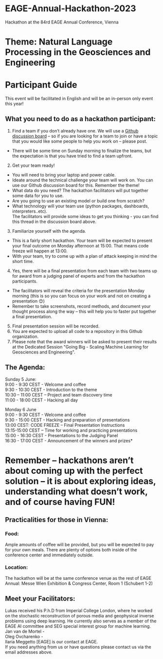 # EAGE-Annual-Hackathon-2023
Hackathon at the 84rd EAGE Annual Conference, Vienna

# Theme: Natural Language Processing in the Geosciences and Engineering

# Participant Guide

This event will be facilitated in English and will be an in-person only event this year!

## What you need to do as a hackathon participant:
1.  Find a team if you don’t already have one.  We will use a [Github discussion board](https://github.com/orgs/EAGE-Annual-Hackathon/discussions/7) – so if you are looking for a team to join or have a topic that you would like some people to help you work on – please post.
- There will be some time on Sunday morning to finalize the teams, but the expectation is that you have tried to find a team upfront.
2. Get your team ready!
- You will need to bring your laptop and power cable.
- Ideate around the technical challenge your team will work on.  You can use our Github discussion board for this.  Remember the theme!
- What data do you need?  The hackathon facilitators will put together some data for you to use.
- Are you going to use an existing model or build one from scratch?
 - What technology will your team use (python packages, dashboards, interpreters..etc).  
The facilitators will provide some ideas to get you thinking - you can find this thread in the discussion board above.
3. Familiarize yourself with the agenda.
- This is a fairly short hackathon.  Your team will be expected to present your final outcome on Monday afternoon at 15:00.  That means code freeze will happen at 13:00.
- With your team, try to come up with a plan of attack keeping in mind the short time.
4. Yes, there will be a final presentation from each team with two teams up for award from a judging panel of experts and from the hackathon participants.
- The facilitators will reveal the criteria for the presentation Monday morning (this is so you can focus on your work and not on creating a presentation 😊)
- Remember to take screenshots, record methods, and document your thought process along the way – this will help you to faster put together a final presentation.
5. Final presentation session will be recorded.
6. You are expected to upload all code to a repository in this Github organization.
7. Please note that the award winners will be asked to present their results at the Dedicated Session "Going Big - Scaling Machine Learning for Geosciences and Engineering".

## The Agenda:
Sunday 5 June:
<br /> 9:00 - 9:30 CEST - Welcome and coffee
<br /> 9:30 - 10:30 CEST - Introduction to the theme 
<br /> 10:30 – 11:00 CEST – Project and team discovery time
<br /> 11:00 - 18:00 CEST -  Hacking all day
 
Monday 6 June
<br /> 9:00 - 9:30 CEST - Welcome and coffee
<br /> 9:30 - 15:00 CEST - Hacking and preparation of presentations
<br /> 13:00 CEST: CODE FREEZE – Final Presentation Instructions
<br /> 13:15-15:00 CEST – Time for working and practicing presentations
<br /> 15:00 - 16:30 CEST - Presentations to the Judging Panel 
<br /> 16:30 - 17:00 CEST - Announcement of the winners and prizes*
 
# Remember – hackathons aren’t about coming up with the perfect solution – it is about exploring ideas, understanding what doesn’t work, and of course having FUN!
 
## Practicalities for those in Vienna:
### Food:
Ample amounts of coffee will be provided, but you will be expected to pay for your own meals.  There are plenty of options both inside of the conference center and immediately outside.
### Location:
The hackathon will be at the same conference venue as the rest of EAGE Annual: Messe Wien Exhibition & Congress Center, Room 1 (Schubert 1-2)

## Meet your Facilitators:
Lukas received his P.h.D from Imperial College London, where he worked on the stochastic reconstruction of porous media and geophysical inverse problems using deep learning.  He currently also serves as a member of the EAGE AI committee and SEG special interest group for machine learning.
<br /> Jan van de Mortel - 
<br /> Oleg Ovcharenko - 
<br />Ilaria Meggetto [EAGE] is our contact at EAGE.
<br />If you need anything from us or have questions please contact us via the email addresses above.
